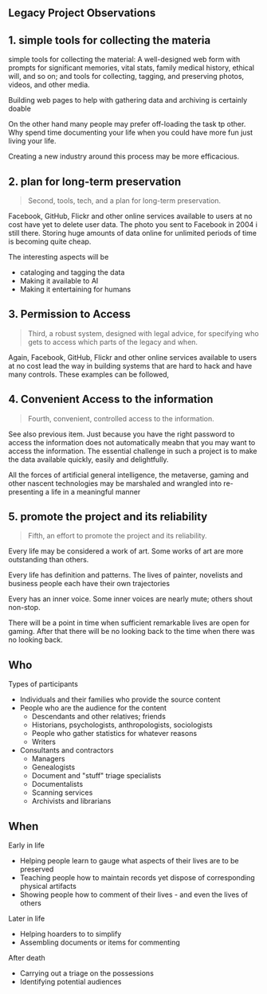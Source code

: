 
## Legacy Project Observations


## 1. simple tools for collecting the materia

simple tools for collecting the material: A well-designed web form with prompts for significant memories, vital stats, family medical history, ethical will, and so on; and tools for collecting, tagging, and preserving photos, videos, and other media.

Building web pages to help with gathering data and archiving is certainly doable

On the other hand many people may prefer off-loading the task tp other. Why spend time documenting your life when you could have more fun just living your life.

Creating a new industry around this process may be more efficacious.

## 2. plan for long-term preservation

> Second, tools, tech, and a plan for long-term preservation.

Facebook, GitHub, Flickr and other online services available to users at no cost have yet to delete user data. The photo you sent to Facebook in 2004 i still there. Storing huge amounts of data online for unlimited periods of time is becoming quite cheap.

The interesting aspects will be
* cataloging and tagging the data
* Making it available to AI
* Making it entertaining for humans

## 3. Permission to Access

> Third, a robust system, designed with legal advice, for specifying who gets to access which parts of the legacy and when.

Again, Facebook, GitHub, Flickr and other online services available to users at no cost lead the way in building systems that are hard to hack and have many controls. These examples can be followed,

## 4. Convenient Access to the information

> Fourth, convenient, controlled access to the information.

See also previous item. Just because you have the right password to access the information does not automatically meabn that you may want to access the information. The essential challenge in such a project is to make the data available quickly, easily and delightfully.

All the forces of artificial general intelligence, the metaverse, gaming   and other nascent technologies may be marshaled and wrangled into re-presenting a life in a meaningful manner

## 5. promote the project and its reliability

> Fifth, an effort to promote the project and its reliability.

Every life may be considered a work of art. Some works of art are more outstanding than others.

Every life has definition and patterns. The lives of painter, novelists and business people each have their own trajectories

Every has an inner voice. Some inner voices are nearly mute; others shout non-stop.

There will be a point in time when sufficient remarkable lives are open for gaming. After that there will be no looking back to the time when there was no looking back.


## Who

Types of participants

* Individuals and their families who provide the source content
* People who are the audience for the content
	* Descendants and other relatives; friends
	* Historians, psychologists, anthropologists, sociologists
	* People who gather statistics for whatever reasons
	* Writers
* Consultants and contractors
	* Managers
	* Genealogists
	* Document and "stuff" triage specialists
	* Documentalists
	* Scanning services
	* Archivists and librarians


## When

Early in life
* Helping people learn to gauge what aspects of their lives are to be preserved
* Teaching people how to maintain records yet dispose of corresponding physical artifacts
* Showing people how to comment of their lives - and even the lives of others

Later in life
* Helping hoarders to to simplify
* Assembling documents or items for commenting

After death
* Carrying out a triage on the possessions
* Identifying potential audiences

